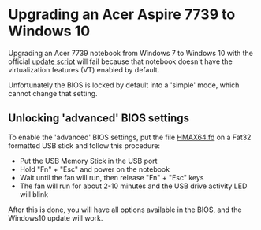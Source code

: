 # Upgrading an Acer Aspire 7739 to Windows 10

Upgrading an Acer 7739 notebook from Windows 7 to Windows 10 with the 
official [update script](https://www.chip.de/downloads/Windows-10-Update-Assistent_97600470.html) 
will fail because that notebook doesn't have the virtualization features (VT) enabled 
by default. 

Unfortunately the BIOS is locked by default into a 'simple' mode, which cannot change that 
setting. 

## Unlocking 'advanced' BIOS settings

To enable the 'advanced' BIOS settings, put the file [HMAX64.fd](HMAX64.fd) on
a Fat32 formatted USB stick and follow this procedure: 

* Put the USB Memory Stick in the USB port
* Hold "Fn" + "Esc" and power on the notebook
* Wait until the fan will run, then release "Fn" + "Esc" keys
* The fan will run for about 2-10 minutes and the USB drive activity LED will blink

After this is done, you will have all options available in the BIOS, 
and the Windows10 update will work. 


